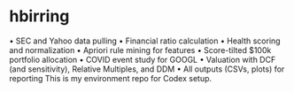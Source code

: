 # hbirring

•	SEC and Yahoo data pulling
•	Financial ratio calculation
•	Health scoring and normalization
•	Apriori rule mining for features
•	Score-tilted $100k portfolio allocation
•	COVID event study for GOOGL
•	Valuation with DCF (and sensitivity), Relative Multiples, and DDM
•	All outputs (CSVs, plots) for reporting
This is my environment repo for Codex setup.
